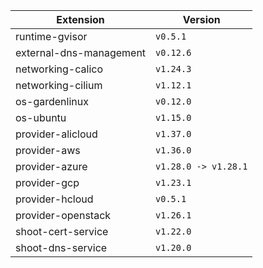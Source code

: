 | Extension      |  Version | 
| ----------- | ----------- |
|runtime-gvisor|```v0.5.1```|
|external-dns-management|```v0.12.6```|
|networking-calico|```v1.24.3```|
|networking-cilium|```v1.12.1```|
|os-gardenlinux|```v0.12.0```|
|os-ubuntu|```v1.15.0```|
|provider-alicloud|```v1.37.0```|
|provider-aws|```v1.36.0```|
|provider-azure|```v1.28.0 -> v1.28.1```|
|provider-gcp|```v1.23.1```|
|provider-hcloud|```v0.5.1```|
|provider-openstack|```v1.26.1```|
|shoot-cert-service|```v1.22.0```|
|shoot-dns-service|```v1.20.0```|
